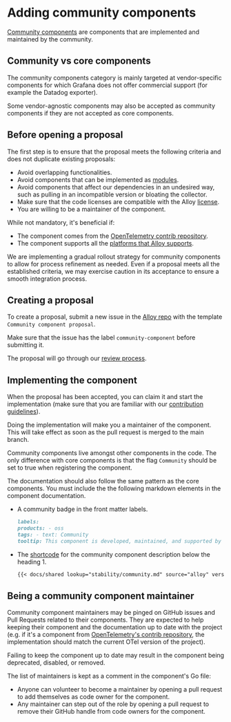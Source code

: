 # Adding community components

[Community components][cc] are components that are implemented and maintained by the community.

## Community vs core components

The community components category is mainly targeted at vendor-specific components for which Grafana does not offer commercial support (for example the Datadog exporter).

Some vendor-agnostic components may also be accepted as community components if they are not accepted as core components.

## Before opening a proposal

The first step is to ensure that the proposal meets the following criteria and does not duplicate existing proposals:

- Avoid overlapping functionalities.
- Avoid components that can be implemented as [modules][module].
- Avoid components that affect our dependencies in an undesired way, such as pulling in an incompatible version or bloating the collector.
- Make sure that the code licenses are compatible with the Alloy [license][].
- You are willing to be a maintainer of the component.

While not mandatory, it's beneficial if:

- The component comes from the [OpenTelemetry contrib repository][otel].
- The component supports all the [platforms that Alloy supports][platforms].

We are implementing a gradual rollout strategy for community components to allow for process refinement as needed.
Even if a proposal meets all the established criteria, we may exercise caution in its acceptance to ensure a smooth integration process.

## Creating a proposal

To create a proposal, submit a new issue in the [Alloy repo][issue] with the template `Community component proposal`.

Make sure that the issue has the label `community-component` before submitting it.

The proposal will go through our [review process][].

## Implementing the component

When the proposal has been accepted, you can claim it and start the implementation (make sure that you are familiar with our [contribution guidelines][contributing]).

Doing the implementation will make you a maintainer of the component. This will take effect as soon as the pull request is merged to the main branch.

Community components live amongst other components in the code. The only difference with core components is that the flag `Community` should be set to true when registering the component.

The documentation should also follow the same pattern as the core components. You must include the the following markdown elements in the component documentation.

- A community badge in the front matter labels.

  ```markdown
  labels:
  products: - oss
  tags: - text: Community
  tooltip: This component is developed, maintained, and supported by the Alloy user community.
  ```

- The [shortcode][] for the community component description below the heading 1.

  ```markdown
  {{< docs/shared lookup="stability/community.md" source="alloy" version="<ALLOY_VERSION>" >}}
  ```

## Being a community component maintainer

Community component maintainers may be pinged on GitHub issues and Pull Requests related to their components. They are expected to help keeping their component and the documentation up to date with the project (e.g. if it's a component from [OpenTelemetry's contrib repository][otel], the implementation should match the current OTel version of the project).

Failing to keep the component up to date may result in the component being deprecated, disabled, or removed.

The list of maintainers is kept as a comment in the component's Go file:

- Anyone can volunteer to become a maintainer by opening a pull request to add themselves as code owner for the component.
- Any maintainer can step out of the role by opening a pull request to remove their GitHub handle from code owners for the component.

[cc]: ../sources/get-started/community_components.md
[module]: ../sources/get-started/modules.md
[license]: ../../LICENSE
[platforms]: ../sources/introduction/supported-platforms.md
[otel]: https://github.com/open-telemetry/opentelemetry-collector-contrib
[issue]: https://github.com/grafana/alloy/issues/new/choose
[contributing]: contributing.md
[review process]: ../design/README.md
[review template]: ../design/template.md
[shortcode]: https://grafana.com/docs/writers-toolkit/write/shortcodes/#docsshared
